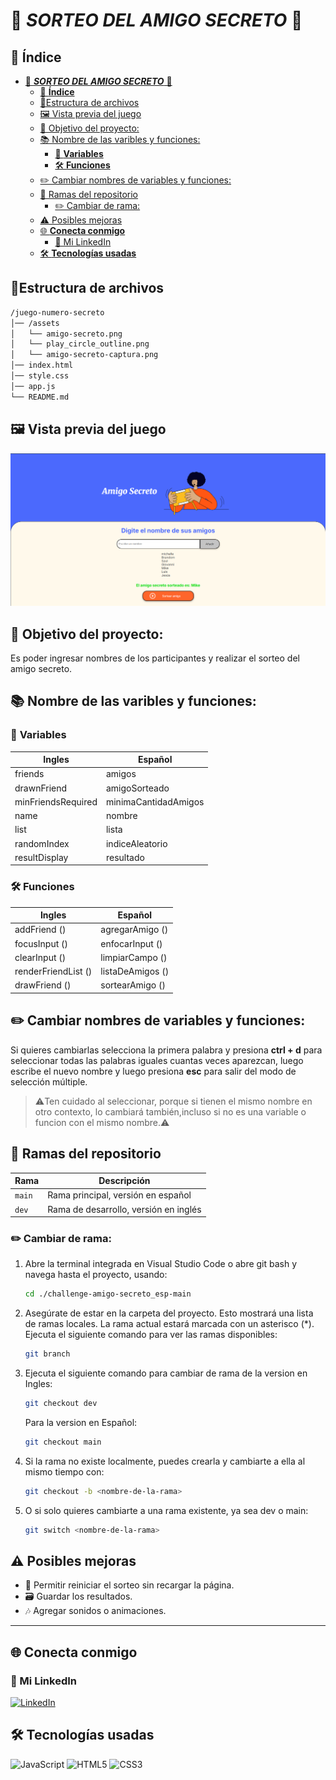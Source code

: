 # 🎁 **_SORTEO DEL AMIGO SECRETO_** 🎁

## 📑 **Índice**

- [🎁 **_SORTEO DEL AMIGO SECRETO_** 🎁](#-sorteo-del-amigo-secreto-)
  - [📑 **Índice**](#-índice)
  - [📂Estructura de archivos](#estructura-de-archivos)
  - [🖼️ Vista previa del juego](#️-vista-previa-del-juego)
  - [🎯 Objetivo del proyecto:](#-objetivo-del-proyecto)
  - [📚 Nombre de las varibles y funciones:](#-nombre-de-las-varibles-y-funciones)
    - [📝 **Variables**](#-variables)
    - [🛠️ **Funciones**](#️-funciones)
  - [✏️ Cambiar nombres de variables y funciones:](#️-cambiar-nombres-de-variables-y-funciones)
  - [🌿 Ramas del repositorio](#-ramas-del-repositorio)
    - [✏️ Cambiar de rama:](#️-cambiar-de-rama)
  - [⚠️ Posibles mejoras](#️-posibles-mejoras)
  - [🌐 **Conecta conmigo**](#-conecta-conmigo)
    - [💼 Mi LinkedIn](#-mi-linkedin)
  - [🛠 **Tecnologías usadas**](#-tecnologías-usadas)

## 📂Estructura de archivos
```bash
/juego-numero-secreto
│── /assets
│   └── amigo-secreto.png
│   └── play_circle_outline.png
│   └── amigo-secreto-captura.png
│── index.html
│── style.css
│── app.js
└── README.md
```
## 🖼️ Vista previa del juego
![Captura del juego](./assets/amigo-secreto-captura.png)

## 🎯 Objetivo del proyecto:

Es poder ingresar nombres de los participantes y realizar el sorteo del amigo secreto. 

## 📚 Nombre de las varibles y funciones:

### 📝 **Variables**

|       Ingles          |       Español            |
|-----------------------|--------------------------|
|   friends             |    amigos                |
|   drawnFriend         |    amigoSorteado         |
|   minFriendsRequired  |    minimaCantidadAmigos  |
|   name                |    nombre                |
|   list                |    lista                 |
|   randomIndex         |    indiceAleatorio       |
|   resultDisplay       |    resultado             |

### 🛠️ **Funciones**

|          Ingles           |       Español            |
|---------------------------|--------------------------|
|   addFriend ()            |    agregarAmigo ()       |
|   focusInput ()           |    enfocarInput ()       |
|   clearInput ()           |    limpiarCampo ()       |
|   renderFriendList ()     |    listaDeAmigos ()      |
|   drawFriend ()           |    sortearAmigo ()       |


## ✏️ Cambiar nombres de variables y funciones:
Si quieres cambiarlas selecciona la primera palabra y presiona **ctrl + d** para seleccionar todas las palabras iguales cuantas veces aparezcan, luego escribe el nuevo nombre y luego presiona **esc** para salir del modo de selección múltiple.

>⚠️Ten cuidado al seleccionar, porque si tienen el mismo nombre en otro contexto, lo cambiará también,incluso si no es una variable o funcion con el mismo nombre.⚠️

## 🌿 Ramas del repositorio

| Rama                   | Descripción                                |
|------------------------|--------------------------------------------|
| `main`                 | Rama principal, versión en español        |
| `dev`                  | Rama de desarrollo, versión en inglés     |

### ✏️ Cambiar de rama:
1. Abre la terminal integrada en Visual Studio Code o abre git bash y navega hasta el proyecto, usando:
   ```bash
   cd ./challenge-amigo-secreto_esp-main
   ```

2. Asegúrate de estar en la carpeta del proyecto. Esto mostrará una lista de ramas locales. La rama actual estará marcada con un asterisco (*). Ejecuta el siguiente comando para ver las ramas disponibles:
   ```bash
   git branch
   ```

3. Ejecuta el siguiente comando para cambiar de rama de la version en Ingles:
   ```bash
   git checkout dev
   ```
   Para la version en Español:
   ```bash
   git checkout main
   ```

4. Si la rama no existe localmente, puedes crearla y cambiarte a ella al mismo tiempo con:
   ```bash
   git checkout -b <nombre-de-la-rama>
   ```

5. O si solo quieres cambiarte a una rama existente, ya sea dev o main:
   ```bash
   git switch <nombre-de-la-rama>
   ```


## ⚠️ Posibles mejoras
- 🔄 Permitir reiniciar el sorteo sin recargar la página.
- 🗃️ Guardar los resultados.
- 🎶 Agregar sonidos o animaciones.
---

## 🌐 **Conecta conmigo**
### 💼 Mi LinkedIn

[![LinkedIn](https://img.shields.io/badge/LinkedIn-Michelle%20Montoya-blue?style=for-the-badge&logo=linkedin)](https://www.linkedin.com/in/michelle-montoya-alvarado-792812237/)


## 🛠 **Tecnologías usadas**
![JavaScript](https://img.shields.io/badge/JavaScript-ES6-yellow?style=flat-square&logo=javascript&logoColor=white)
![HTML5](https://img.shields.io/badge/HTML5-HTML5-E34F26?style=flat-square&logo=html5&logoColor=white)
![CSS3](https://img.shields.io/badge/CSS3-CSS3-1572B6?style=flat-square&logo=css3&logoColor=white)